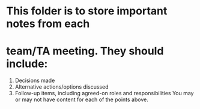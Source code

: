 # This folder is to store important notes from each
# team/TA meeting. They should include: 

1. Decisions made
2. Alternative actions/options discussed
3. Follow-up items, including agreed-on roles and responsibilities You may or may not have content for each of the points above.